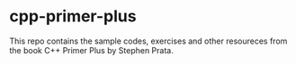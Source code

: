 # cpp-primer-plus
This repo contains the sample codes, exercises and other resoureces from the book C++ Primer Plus by Stephen Prata.
